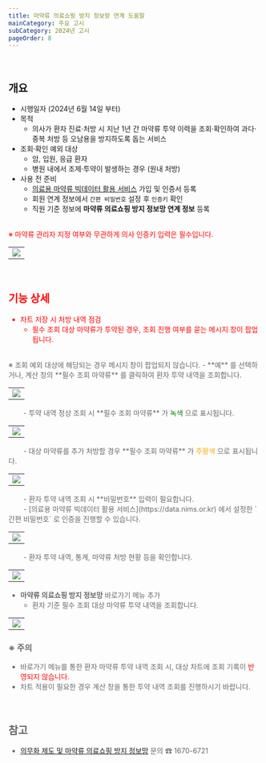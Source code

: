 ```yaml
---
title: 마약류 의료쇼핑 방지 정보망 연계 도움말
mainCategory: 주요 고시
subCategory: 2024년 고시
pageOrder: 8
---
```


<br>

## 개요

- 시행일자 (2024년 6월 14일 부터)
- 목적
    - 의사가 환자 진료·처방 시 지난 1년 간 마약류 투약 이력을 조회·확인하여 과다·중복 처방 등 오남용을 방지하도록 돕는 서비스
- 조회·확인 예외 대상
    - 암, 입원, 응급 환자
    - 병원 내에서 조제·투약이 발생하는 경우 (원내 처방)
- 사용 전 준비
    - [의료용 마약류 빅데이터 활용 서비스](https://data.nims.or.kr) 가입 및 인증서 등록
    - 회원 연계 정보에서 `간편 비밀번호` 설정 후 `인증키` 확인
    - 직원 기준 정보에 **마약류 의료쇼핑 방지 정보망 연계 정보** 등록
<br>
<span style="color:red; padding-left: 0px;">※ 마약류 관리자 지정 여부와 무관하게 의사 인증키 입력은 필수입니다.
<table class="imgBox">
    <td class="imgBox">
        <a href="/images/{{page.url}}_1.png" target="_blank">
            <img class="minCenter" src="/images/{{page.url}}_1.png">
        </a>
    </td>
</table>

<br>

## 기능 상세

- 차트 저장 시 처방 내역 점검
    - 필수 조회 대상 마약류가 투약된 경우, 조회 진행 여부를 묻는 메시지 창이 팝업됩니다.
<br>
<span style="color:#696868; padding-left: 0px;">        ※ 조회 예외 대상에 해당되는 경우 메시지 창이 팝업되지 않습니다.
    - **예** 를 선택하거나, 계산 창의 **필수 조회 마약류** 를 클릭하여 환자 투약 내역을 조회합니다.
<table class="imgBox">
    <td class="imgBox">
        <a href="/images/{{page.url}}_5.png" target="_blank">
            <img class="minCenter" src="/images/{{page.url}}_5.png">
        </a>
    </td>
</table>
<span style="color:#696868; padding-left: 30px;"></span>
    - 투약 내역 정상 조회 시 **필수 조회 마약류** 가 <span style="color:green">녹색</span> 으로 표시됩니다.
<table class="imgBox">
    <td class="imgBox">
        <a href="/images/{{page.url}}_6.png" target="_blank">
            <img class="minCenter" src="/images/{{page.url}}_6.png">
        </a>
    </td>
</table>
<span style="color:#696868; padding-left: 30px;"></span>
    - 대상 마약류를 추가 처방할 경우 **필수 조회 마약류** 가 <span style="color:orange">주황색</span> 으로 표시됩니다.
<table class="imgBox">
    <td class="imgBox">
        <a href="/images/{{page.url}}_7.png" target="_blank">
            <img class="minCenter" src="/images/{{page.url}}_7.png">
        </a>
    </td>
</table> 
<span style="color:#696868; padding-left: 30px;"></span>
    - 환자 투약 내역 조회 시 **비밀번호** 입력이 필요합니다.
<br><span style="color:#696868; padding-left: 30px;"></span>
    - [의료용 마약류 빅데이터 활용 서비스](https://data.nims.or.kr) 에서 설정한 `간편 비밀번호` 로 인증을 진행할 수 있습니다.
<table class="imgBox">
    <td class="imgBox">
        <a href="/images/{{page.url}}_3.png" target="_blank">
            <img class="minCenter" src="/images/{{page.url}}_3.png">
        </a>
    </td>
</table>    
<span style="color:#696868; padding-left: 30px;"></span>
    - 환자 투약 내역, 통계, 마약류 처방 현황 등을 확인합니다.
<table class="imgBox">
    <td class="imgBox">
        <a href="/images/{{page.url}}_4.png" target="_blank">
            <img class="minCenter" src="/images/{{page.url}}_4.png">
        </a>
    </td>
</table>

- **마약류 의료쇼핑 방지 정보망** 바로가기 메뉴 추가
    - 환자 기준 필수 조회 대상 마약류 투약 내역을 조회합니다.
<table class="imgBox">
    <td class="imgBox">
        <a href="/images/{{page.url}}_2.png" target="_blank">
            <img class="minCenter" src="/images/{{page.url}}_2.png">
        </a>
    </td>
</table>

### ※ 주의

- 바로가기 메뉴를 통한 환자 마약류 투약 내역 조회 시, 대상 차트에 조회 기록이 <span style="color:red">반영되지 않습니다</span>.
- 차트 적용이 필요한 경우 계산 창을 통한 투약 내역 조회를 진행하시기 바랍니다.

<br>

## 참고

- [의무화 제도 및 마약류 의료쇼핑 방지 정보망](data.nims.or.kr) 문의 ☎ 1670-6721